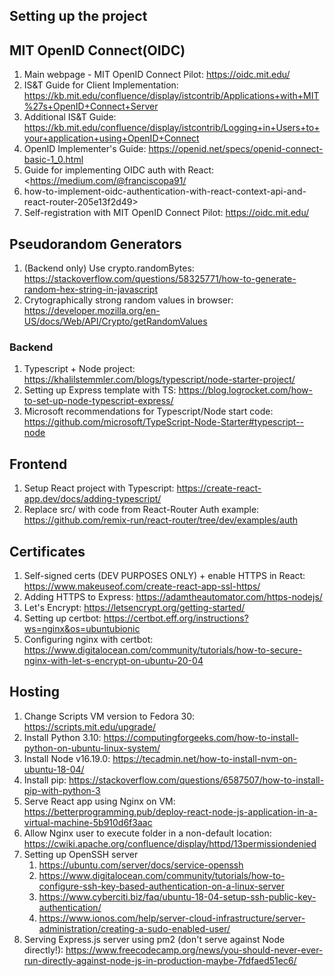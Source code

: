 ## Setting up the project

## MIT OpenID Connect(OIDC)

1. Main webpage - MIT OpenID Connect Pilot: <https://oidc.mit.edu/>
2. IS&T Guide for Client Implementation: <https://kb.mit.edu/confluence/display/istcontrib/Applications+with+MIT%27s+OpenID+Connect+Server>
3. Additional IS&T Guide: <https://kb.mit.edu/confluence/display/istcontrib/Logging+in+Users+to+your+application+using+OpenID+Connect>
4. OpenID Implementer's Guide: <https://openid.net/specs/openid-connect-basic-1_0.html>
5. Guide for implementing OIDC auth with React: <https://medium.com/@franciscopa91/
6. how-to-implement-oidc-authentication-with-react-context-api-and-react-router-205e13f2d49>
7. Self-registration with MIT OpenID Connect Pilot: https://oidc.mit.edu/

## Pseudorandom Generators

1. (Backend only) Use crypto.randomBytes: <https://stackoverflow.com/questions/58325771/how-to-generate-random-hex-string-in-javascript>
2. Crytographically strong random values in browser: <https://developer.mozilla.org/en-US/docs/Web/API/Crypto/getRandomValues>

### Backend

1. Typescript + Node project: <https://khalilstemmler.com/blogs/typescript/node-starter-project/>
2. Setting up Express template with TS: <https://blog.logrocket.com/how-to-set-up-node-typescript-express/>
3. Microsoft recommendations for Typescript/Node start code: <https://github.com/microsoft/TypeScript-Node-Starter#typescript--node>

## Frontend

1. Setup React project with Typescript: <https://create-react-app.dev/docs/adding-typescript/>
2. Replace src/ with code from React-Router Auth example: <https://github.com/remix-run/react-router/tree/dev/examples/auth>

## Certificates

1. Self-signed certs (DEV PURPOSES ONLY) + enable HTTPS in React: <https://www.makeuseof.com/create-react-app-ssl-https/>
2. Adding HTTPS to Express: <https://adamtheautomator.com/https-nodejs/>
3. Let's Encrypt: <https://letsencrypt.org/getting-started/>
4. Setting up certbot: <https://certbot.eff.org/instructions?ws=nginx&os=ubuntubionic>
5. Configuring nginx with certbot: <https://www.digitalocean.com/community/tutorials/how-to-secure-nginx-with-let-s-encrypt-on-ubuntu-20-04>

## Hosting

1. Change Scripts VM version to Fedora 30: <https://scripts.mit.edu/upgrade/>
2. Install Python 3.10: <https://computingforgeeks.com/how-to-install-python-on-ubuntu-linux-system/>
3. Install Node v16.19.0: <https://tecadmin.net/how-to-install-nvm-on-ubuntu-18-04/>
4. Install pip: <https://stackoverflow.com/questions/6587507/how-to-install-pip-with-python-3>
5. Serve React app using Nginx on VM: <https://betterprogramming.pub/deploy-react-node-js-application-in-a-virtual-machine-5b910d6f3aac>
6. Allow Nginx user to execute folder in a non-default location: <https://cwiki.apache.org/confluence/display/httpd/13permissiondenied>
7. Setting up OpenSSH server
   1. <https://ubuntu.com/server/docs/service-openssh>
   2. <https://www.digitalocean.com/community/tutorials/how-to-configure-ssh-key-based-authentication-on-a-linux-server>
   3. <https://www.cyberciti.biz/faq/ubuntu-18-04-setup-ssh-public-key-authentication/>
   4. <https://www.ionos.com/help/server-cloud-infrastructure/server-administration/creating-a-sudo-enabled-user/>
8. Serving Express.js server using pm2 (don't serve against Node directly!): <https://www.freecodecamp.org/news/you-should-never-ever-run-directly-against-node-js-in-production-maybe-7fdfaed51ec6/>